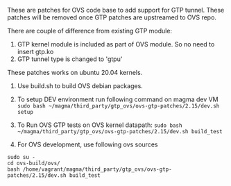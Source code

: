 These are patches for OVS code base to add support for GTP tunnel.
These patches will be removed once GTP patches are upstreamed to OVS repo.

There are couple of difference from existing GTP module:

1. GTP kernel module is included as part of OVS module. So no need
   to insert gtp.ko
2. GTP tunnel type is changed to 'gtpu'

These patches works on ubuntu 20.04 kernels.

1. Use build.sh to build OVS debian packages.

2. To setup DEV environment run following command on magma dev VM
`sudo bash ~/magma/third_party/gtp_ovs/ovs-gtp-patches/2.15/dev.sh setup`

3. To Run OVS GTP tests on OVS kernel datapath:
`sudo bash ~/magma/third_party/gtp_ovs/ovs-gtp-patches/2.15/dev.sh build_test`

4. For OVS development, use following ovs sources

```
sudo su -
cd ovs-build/ovs/
bash /home/vagrant/magma/third_party/gtp_ovs/ovs-gtp-patches/2.15/dev.sh build_test
```
